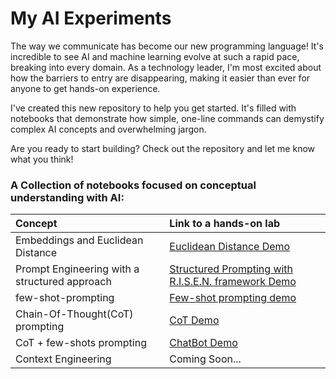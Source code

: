 # My AI Experiments

The way we communicate has become our new programming language! It's incredible to see AI and machine learning evolve at such a rapid pace, breaking into every domain. As a technology leader, I'm most excited about how the barriers to entry are disappearing, making it easier than ever for anyone to get hands-on experience.<br>

I've created this new repository to help you get started. It's filled with notebooks that demonstrate how simple, one-line commands can demystify complex AI concepts and overwhelming jargon.<br>

Are you ready to start building? Check out the repository and let me know what you think!
<br>

### A Collection of notebooks focused on conceptual understanding with AI:
| Concept| Link to a hands-on lab |
|:--|:--|
|Embeddings and Euclidean Distance |[Euclidean Distance Demo](EuclideanDistanceDemo.ipynb)|
|Prompt Engineering with a structured approach | [Structured Prompting with R.I.S.E.N. framework Demo](prompting_w_RISEN_framework.ipynb)|
|few-shot-prompting| [Few-shot prompting demo](few_shot_prompting.ipynb)|
|Chain-Of-Thought(CoT) prompting |[CoT Demo](CoT_prompting.ipynb) |
|CoT + few-shots prompting |[ChatBot Demo](CoT_few_shot_combined_demo.ipynb) |
|Context Engineering|Coming Soon...|
<br>


